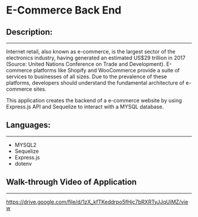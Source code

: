 # E-Commerce Back End

## Description:

---

Internet retail, also known as e-commerce, is the largest sector of the electronics industry, having generated an estimated US$29 trillion in 2017 (Source: United Nations Conference on Trade and Development). E-commerce platforms like Shopify and WooCommerce provide a suite of services to businesses of all sizes. Due to the prevalence of these platforms, developers should understand the fundamental architecture of e-commerce sites.

This application creates the backend of a e-commerce website by using Express.js API and Sequelize to interact with a MYSQL database.


## Languages:

---

- MYSQL2
- Sequelize
- Express.js
- dotenv

## Walk-through Video of Application

---
https://drive.google.com/file/d/1zX_kfTKeddrpo5fHjc7bRXRTyJJqUiMZ/view
